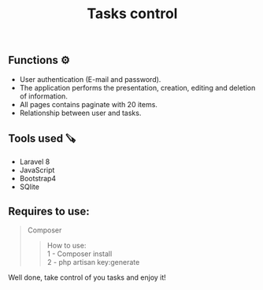 <h1 align="center"> Tasks control  </h2>
<br>

## Functions ⚙️
<ul>
    <li> User authentication (E-mail and password). <br> </li>
    <li> The application performs the presentation, creation, editing and deletion of information. <br> </li>     
    <li> All pages contains paginate with 20 items. <br> </li>    
    <li> Relationship between user and tasks. <br> </li>     
</ul>

## Tools used 🪚 

<ul>
    <li>Laravel 8</li>
    <li>JavaScript</li>
    <li>Bootstrap4</li>
    <li>SQlite</li>
</ul>

## Requires to use: 
    
>  Composer
>> How to use: </br>
>> 1 - Composer install </br>
>> 2 - php artisan key:generate

Well done, take control of you tasks and enjoy it! 
